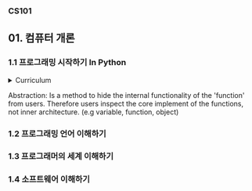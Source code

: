 
### CS101 

## 01. 컴퓨터 개론

### 1.1 프로그래밍 시작하기 In Python

<details>
<summary>Curriculum</summary>

1. comment: 주석이란?
2. 자료형: 변수의 개념과 자료형의 종류(str, int, float)
    예제) int or float 끼리의 합은 사칙연산이지만 str의 합은 단순 연결이다.
    ```py
    # example
    a = 1
    b = 2
    print(a + b)    # 3

    c = "3"
    d = "4"
    print(c+d)      # 34
    ```

3. 추상화: 코드를 더 읽기 쉽게 만들어주는 상징
    - 더 좋은 추상화를 위해 설명적인 변수, 함수, 객체 이름을 정한다.
4. 변수: 값을 저장한다.
    - 변수를 이용한 실습: 칼로리 계산기
5. 함수: 명령을 저장한다.
    - 실습: 반복 작업을 함수로 해결하자!
6. 함수와 파라미터
    - 파라미터: 함수에서만 사용되는 변수
    - 왜 쓰나요?: 함수를 조금씩 다르게 사용하게 하기 위해!
7. 함수와 여러개의 파라미터
    - 파라미터는 여러개 사용할 수 없나요?
    - 실습: 세 수의 곱
8. 함수와 return문
    - return의 쓰임
    - 함수의 결과값
</details>

Abstraction: Is a method to hide the internal functionality of the 'function' from users. Therefore users inspect the core implement of the functions, not inner architecture. (e.g variable, function, object)

### 1.2 프로그래밍 언어 이해하기

### 1.3 프로그래머의 세계 이해하기

### 1.4 소프트웨어 이해하기